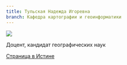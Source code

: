 ```yaml
---
title: Тульская Надежда Игоревна
branch: Кафедра картографии и геоинформатики
---
```


![](~/assets/images/tni.jpg)

Доцент, кандидат географических наук

[Страница в Истине](https://istina.msu.ru/workers/426475)
